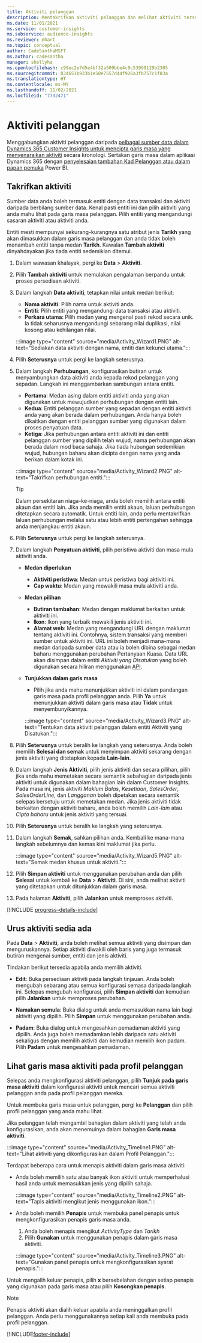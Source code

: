 ```yaml
---
title: Aktiviti pelanggan
description: Mentakrifkan aktiviti pelanggan dan melihat aktiviti tersebut dalam garis masa pada profil pelanggan.
ms.date: 11/01/2021
ms.service: customer-insights
ms.subservice: audience-insights
ms.reviewer: mhart
ms.topic: conceptual
author: CadeSanthaMSFT
ms.author: cadesantha
manager: shellyha
ms.openlocfilehash: c99ec2e7d5e4bf32a509bbe4c0c53999129b2305
ms.sourcegitcommit: 834651b933b1e50e7557d44f926a3fb757c1f83a
ms.translationtype: HT
ms.contentlocale: ms-MY
ms.lasthandoff: 11/02/2021
ms.locfileid: "7732471"
---
```

# <a name="customer-activities"></a>Aktiviti pelanggan

Menggabungkan aktiviti pelanggan daripada [pelbagai sumber data dalam Dynamics 365 Customer Insights untuk mencipta garis masa yang menyenaraikan aktiviti](data-sources.md) secara kronologi. Sertakan garis masa dalam aplikasi Dynamics 365 dengan [penyelesaian tambahan Kad Pelanggan atau dalam papan pemuka](customer-card-add-in.md) Power BI.

## <a name="define-an-activity"></a>Takrifkan aktiviti

Sumber data anda boleh termasuk entiti dengan data transaksi dan aktiviti daripada berbilang sumber data. Kenal pasti entiti ini dan pilih aktiviti yang anda mahu lihat pada garis masa pelanggan. Pilih entiti yang mengandungi sasaran aktiviti atau aktiviti anda.

Entiti mesti mempunyai sekurang-kurangnya satu atribut jenis **Tarikh** yang akan dimasukkan dalam garis masa pelanggan dan anda tidak boleh menambah entiti tanpa medan **Tarikh**. Kawalan **Tambah aktiviti** dinyahdayakan jika tiada entiti sedemikian ditemui.

1. Dalam wawasan khalayak, pergi ke **Data** > **Aktiviti**.

1. Pilih **Tambah aktiviti** untuk memulakan pengalaman berpandu untuk proses persediaan aktiviti.

1. Dalam langkah **Data aktiviti**, tetapkan nilai untuk medan berikut:

   - **Nama aktiviti**: Pilih nama untuk aktiviti anda.
   - **Entiti**: Pilih entiti yang mengandungi data transaksi atau aktiviti.
   - **Perkara utama**: Pilih medan yang mengenal pasti rekod secara unik. Ia tidak seharusnya mengandungi sebarang nilai duplikasi, nilai kosong atau kehilangan nilai.

   :::image type="content" source="media/Activity_Wizard1.PNG" alt-text="Sediakan data aktiviti dengan nama, entiti dan kekunci utama.":::

1. Pilih **Seterusnya** untuk pergi ke langkah seterusnya.

1. Dalam langkah **Perhubungan**, konfigurasikan butiran untuk menyambungkan data aktiviti anda kepada rekod pelanggan yang sepadan. Langkah ini menggambarkan sambungan antara entiti.  

   - **Pertama**: Medan asing dalam entiti aktiviti anda yang akan digunakan untuk mewujudkan perhubungan dengan entiti lain.
   - **Kedua**: Entiti pelanggan sumber yang sepadan dengan entiti aktiviti anda yang akan berada dalam perhubungan. Anda hanya boleh dikaitkan dengan entiti pelanggan sumber yang digunakan dalam proses penyatuan data.
   - **Ketiga**: Jika perhubungan antara entiti aktiviti ini dan entiti pelanggan sumber yang dipilih telah wujud, nama perhubungan akan berada dalam mod baca sahaja. Jika tiada hubungan sedemikian wujud, hubungan baharu akan dicipta dengan nama yang anda berikan dalam kotak ini.

   :::image type="content" source="media/Activity_Wizard2.PNG" alt-text="Takrifkan perhubungan entiti.":::

   > [!TIP]
   > Dalam persekitaran niaga-ke-niaga, anda boleh memilih antara entiti akaun dan entiti lain. Jika anda memilih entiti akaun, laluan perhubungan ditetapkan secara automatik. Untuk entiti lain, anda perlu mentakrifkan laluan perhubungan melalui satu atau lebih entiti pertengahan sehingga anda menjangkau entiti akaun.

1. Pilih **Seterusnya** untuk pergi ke langkah seterusnya. 

1. Dalam langkah **Penyatuan aktiviti**, pilih peristiwa aktiviti dan masa mula aktiviti anda. 
   - **Medan diperlukan**
      - **Aktiviti peristiwa**: Medan untuk peristiwa bagi aktiviti ini.
      - **Cap waktu**: Medan yang mewakili masa mula aktiviti anda.

   - **Medan pilihan**
      - **Butiran tambahan**: Medan dengan maklumat berkaitan untuk aktiviti ini.
      - **Ikon**: Ikon yang terbaik mewakili jenis aktiviti ini.
      - **Alamat web**: Medan yang mengandungi URL dengan maklumat tentang aktiviti ini. Contohnya, sistem transaksi yang memberi sumber untuk aktiviti ini. URL ini boleh menjadi mana-mana medan daripada sumber data atau ia boleh dibina sebagai medan baharu menggunakan perubahan Pertanyaan Kuasa. Data URL akan disimpan dalam entiti *Aktiviti yang Disatukan* yang boleh digunakan secara hiliran menggunakan [API](apis.md).

   - **Tunjukkan dalam garis masa**
      - Pilih jika anda mahu menunjukkan aktiviti ini dalam pandangan garis masa pada profil pelanggan anda. Pilih **Ya** untuk menunjukkan aktiviti dalam garis masa atau **Tidak** untuk menyembunyikannya.

      :::image type="content" source="media/Activity_Wizard3.PNG" alt-text="Tentukan data aktiviti pelanggan dalam entiti Aktiviti yang Disatukan.":::

1. Pilih **Seterusnya** untuk beralih ke langkah yang seterusnya. Anda boleh memilih **Selesai dan semak** untuk menyimpan aktiviti sekarang dengan jenis aktiviti yang ditetapkan kepada **Lain-lain**. 

1. Dalam langkah **Jenis Aktiviti**, pilih jenis aktiviti dan secara pilihan, pilih jika anda mahu memetakan secara semantik sebahagian daripada jenis aktiviti untuk digunakan dalam bahagian lain dalam Customer Insights. Pada masa ini, jenis aktiviti *Maklum Balas*, *Kesetiaan*, *SalesOrder*, *SalesOrderLine*, dan *Langganan* boleh dipetakan secara semantik selepas bersetuju untuk memetakan medan. Jika jenis aktiviti tidak berkaitan dengan aktiviti baharu, anda boleh memilih *Lain-lain* atau *Cipta baharu* untuk jenis aktiviti yang tersuai.

1. Pilih **Seterusnya** untuk beralih ke langkah yang seterusnya. 

1. Dalam langkah **Semak**, sahkan pilihan anda. Kembali ke mana-mana langkah sebelumnya dan kemas kini maklumat jika perlu.

   :::image type="content" source="media/Activity_Wizard5.PNG" alt-text="Semak medan khusus untuk aktiviti.":::
   
1. Pilih **Simpan aktiviti** untuk menggunakan perubahan anda dan pilih **Selesai** untuk kembali ke **Data** > **Aktiviti**. Di sini, anda melihat aktiviti yang ditetapkan untuk ditunjukkan dalam garis masa. 

1. Pada halaman **Aktiviti**, pilih **Jalankan** untuk memproses aktiviti. 

[!INCLUDE [progress-details-include](../includes/progress-details-pane.md)]

## <a name="manage-existing-activities"></a>Urus aktiviti sedia ada

Pada **Data** > **Aktiviti**, anda boleh melihat semua aktiviti yang disimpan dan menguruskannya. Setiap aktiviti diwakili oleh baris yang juga termasuk butiran mengenai sumber, entiti dan jenis aktiviti.

Tindakan berikut tersedia apabila anda memilih aktiviti. 

- **Edit**: Buka persediaan aktiviti pada langkah tinjauan. Anda boleh mengubah sebarang atau semua konfigurasi semasa daripada langkah ini. Selepas mengubah konfigurasi, pilih **Simpan aktiviti** dan kemudian pilih **Jalankan** untuk memproses perubahan.

- **Namakan semula**: Buka dialog untuk anda memasukkan nama lain bagi aktiviti yang dipilih. Pilih **Simpan** untuk menggunakan perubahan anda.

- **Padam**: Buka dialog untuk mengesahkan pemadaman aktiviti yang dipilih. Anda juga boleh memadamkan lebih daripada satu aktiviti sekaligus dengan memilih aktiviti dan kemudian memilih ikon padam. Pilih **Padam** untuk mengesahkan pemadaman.

## <a name="view-activity-timelines-on-customer-profiles"></a>Lihat garis masa aktiviti pada profil pelanggan

Selepas anda mengkonfigurasi aktiviti pelanggan, pilih **Tunjuk pada garis masa aktiviti** dalam konfigurasi aktiviti untuk mencari semua aktiviti pelanggan anda pada profil pelanggan mereka.

Untuk membuka garis masa untuk pelanggan, pergi ke **Pelanggan** dan pilih profil pelanggan yang anda mahu lihat.

Jika pelanggan telah mengambil bahagian dalam aktiviti yang telah anda konfigurasikan, anda akan menemuinya dalam bahagian **Garis masa aktiviti**.

:::image type="content" source="media/Activity_Timeline1.PNG" alt-text="Lihat aktiviti yang dikonfigurasikan dalam Profil Pelanggan.":::

Terdapat beberapa cara untuk menapis aktiviti dalam garis masa aktiviti:

- Anda boleh memilih satu atau banyak ikon aktiviti untuk memperhalusi hasil anda untuk memasukkan jenis yang dipilih sahaja.

  :::image type="content" source="media/Activity_Timeline2.PNG" alt-text="Tapis aktiviti mengikut jenis menggunakan ikon.":::

- Anda boleh memilih **Penapis** untuk membuka panel penapis untuk mengkonfigurasikan penapis garis masa anda.

   1. Anda boleh menapis mengikut *ActivityType* dan *Tarikh*
   1. Pilih **Gunakan** untuk menggunakan penapis dalam garis masa aktiviti.

   :::image type="content" source="media/Activity_Timeline3.PNG" alt-text="Gunakan panel penapis untuk mengkonfigurasikan syarat penapis.":::

Untuk mengalih keluar penapis, pilih **x** bersebelahan dengan setiap penapis yang digunakan pada garis masa atau pilih **Kosongkan penapis**.


> [!NOTE]
> Penapis aktiviti akan dialih keluar apabila anda meninggalkan profil pelanggan. Anda perlu menggunakannya setiap kali anda membuka pada profil pelanggan.

[!INCLUDE[footer-include](../includes/footer-banner.md)]
